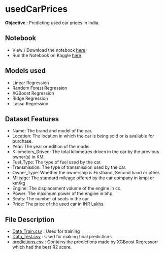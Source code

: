 # usedCarPrices

**Objective** : Predicting used car prices in India.

## Notebook

* View / Download the notebook [here](https://github.com/Gothamv/usedCarPrices/blob/master/predictingCarPrices.ipynb).
* Run the Notebook on Kaggle [here](https://www.kaggle.com/gothamv/predictingcarprices).

## Models used
* Linear Regression
* Random Forest Regression
* XGBoost Regression
* Ridge Regression
* Lasso Regression

## Dataset Features
* Name: The brand and model of the car.
* Location: The location in which the car is being sold or is available for purchase.
* Year: The year or edition of the model.
* Kilometers_Driven: The total kilometres driven in the car by the previous owner(s) in KM.
* Fuel_Type: The type of fuel used by the car.
* Transmission: The type of transmission used by the car.
* Owner_Type: Whether the ownership is Firsthand, Second hand or other.
* Mileage: The standard mileage offered by the car company in kmpl or km/kg
* Engine: The displacement volume of the engine in cc.
* Power: The maximum power of the engine in bhp.
* Seats: The number of seats in the car.
* Price: The price of the used car in INR Lakhs.

## File Description
* [Data_Train.csv](https://github.com/Gothamv/usedCarPrices/blob/master/Data_Train.csv) : Used for training
* [Data_Test.csv](https://github.com/Gothamv/usedCarPrices/blob/master/Data_Test.csv) : Used for making final predictions
* [predictions.csv](https://github.com/Gothamv/usedCarPrices/blob/master/predictions.csv) : Contains the predictions made by XGBoost Regressorr which had the best R2 score.
